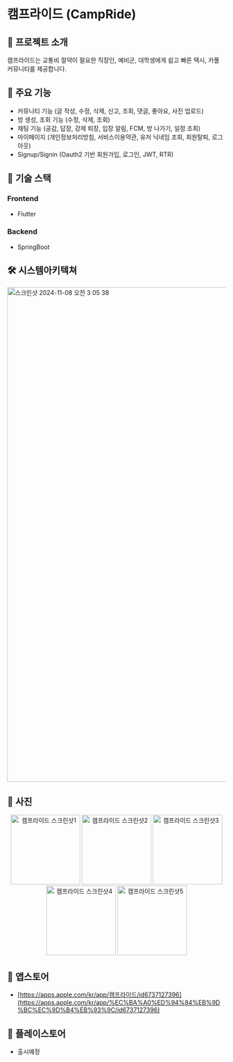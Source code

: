 # 캠프라이드 (CampRide)

## 📱 프로젝트 소개

캠프라이드는 교통비 절약이 필요한 직장인, 예비군, 대학생에게 쉽고 빠른 택시, 카풀 커뮤니티를 제공합니다.

## 🌟 주요 기능

- 커뮤니티 기능 (글 작성, 수정, 삭제, 신고, 조회, 댓글, 좋아요, 사진 업로드)
- 방 생성, 조회 기능 (수정, 삭제, 조회)
- 채팅 기능 (공감, 답장, 강제 퇴장, 입장 알림, FCM, 방 나가기, 일정 조회)
- 마이페이지 (개인정보처리방침, 서비스이용약관, 유저 닉네임 조회, 회원탈퇴, 로그아웃)
- Signup/Signin (Oauth2 기반 회원가입, 로그인, JWT, RTR)

## 🔧 기술 스택

### Frontend

- Flutter

### Backend

- SpringBoot

## 🛠️ 시스템아키텍쳐

<img width="1138" alt="스크린샷 2024-11-08 오전 3 05 38" src="https://github.com/user-attachments/assets/cf6b3cde-7d38-4a07-817a-f98cac348e73">


## 📸 사진

<p align="center">
  <img src="https://github.com/user-attachments/assets/59b720c1-5a7d-431a-9e7c-d886e8d937b2" width="160" alt="캠프라이드 스크린샷1" />
  <img src="https://github.com/user-attachments/assets/6f9d2a22-d696-45a7-9926-20b085fb6341" width="160" alt="캠프라이드 스크린샷2" />
  <img src="https://github.com/user-attachments/assets/3d3bf6ba-ec13-4fc9-8f1c-9fd58e392725" width="160" alt="캠프라이드 스크린샷3" />
  <img src="https://github.com/user-attachments/assets/266beb8a-2a2d-42f3-afff-e63a0bd27cc0" width="160" alt="캠프라이드 스크린샷4" />
  <img src="https://github.com/user-attachments/assets/51110e5b-82f8-44ba-b86d-7e2247cf69fa" width="160" alt="캠프라이드 스크린샷5" />
</p>


## 🍎 앱스토어

- [https://apps.apple.com/kr/app/캠프라이드/id6737127396](https://apps.apple.com/kr/app/%EC%BA%A0%ED%94%84%EB%9D%BC%EC%9D%B4%EB%93%9C/id6737127396)

## 🤖 플레이스토어

- 출시예정
